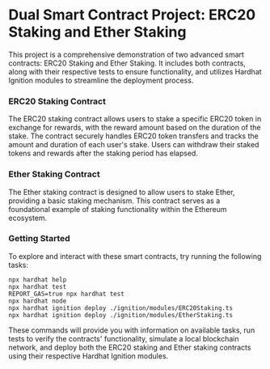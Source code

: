 # Dual Smart Contract Project: ERC20 Staking and Ether Staking

This project is a comprehensive demonstration of two advanced smart contracts: ERC20 Staking and Ether Staking. It includes both contracts, along with their respective tests to ensure functionality, and utilizes Hardhat Ignition modules to streamline the deployment process.

### ERC20 Staking Contract

The ERC20 staking contract allows users to stake a specific ERC20 token in exchange for rewards, with the reward amount based on the duration of the stake. The contract securely handles ERC20 token transfers and tracks the amount and duration of each user's stake. Users can withdraw their staked tokens and rewards after the staking period has elapsed.

### Ether Staking Contract

The Ether staking contract is designed to allow users to stake Ether, providing a basic staking mechanism. This contract serves as a foundational example of staking functionality within the Ethereum ecosystem.

### Getting Started

To explore and interact with these smart contracts, try running the following tasks:

```shell
npx hardhat help
npx hardhat test
REPORT_GAS=true npx hardhat test
npx hardhat node
npx hardhat ignition deploy ./ignition/modules/ERC20Staking.ts
npx hardhat ignition deploy ./ignition/modules/EtherStaking.ts
```

These commands will provide you with information on available tasks, run tests to verify the contracts' functionality, simulate a local blockchain network, and deploy both the ERC20 staking and Ether staking contracts using their respective Hardhat Ignition modules.
